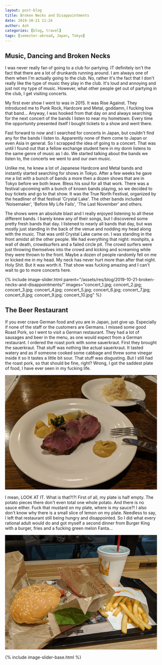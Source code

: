 ```yaml
---
layout: post-blog
title: Broken Necks and Disappointments
date: 2019-10-21 11:24
author: Ash
categories: [blog, travel]
tags: [semester-abroad, Japan, Tokyo]
---
```


<!-- more -->

## Music, Dancing and Broken Necks

I was never really fan of going to a club for partying. IT definitely isn't the fact that there are a lot of drunkards running around. I am always one of them when I'm actually going to the club. No, rather it's the fact that I don't really like the type of music they play in the club. It's loud and annoying and just not my type of music. However, what other people get out of partying in the club, I get visiting concerts.

My first ever show I went to was in 2015. It was Rise Against. They introduced me to Punk Rock, Hardcore and Metal, goddamn, I fucking love that band... Anyway, I was hooked from that day on and always searching for the next concert of the bands I listen to near my hometown. Every time the opportunity presented itself I bought tickets to a show and went there.

Fast forward to now and I searched for concerts in Japan, but couldn't find any for the bands I listen to. Apparently none of them come to Japan or even Asia in general. So I scrapped the idea of going to a concert. That was until I found out that a fellow exchange student here in my dorm listens to the same genre of music as I do. We started talking about the bands we listen to, the concerts we went to and our own music.

Unlike me, he knew a lot of Japanese Hardcore and Metal bands and instantly started searching for shows in Tokyo. After a few weeks he gave me a list with a bunch of bands a more then a dozen shows that are in Tokyo before we both leave. Bless his soul for all that work. There was a festival upcoming with a bunch of known bands playing, so we decided to buy tickets and go to that show. It was the True North Festival, organized by the headliner of that festival 'Crystal Lake'. The other bands included 'Noisemaker', 'Before My Life Fails', 'The Last November' and others.

The shows were an absolute blast and I really enjoyed listening to all these different bands. I barely knew any of their songs, but I discovered some pretty fresh bands that day. I listened to nearly all bands that day, but was mostly just standing in the back of the venue and nodding my head along with the music. That was until Crystal Lake came on. I was standing in the front amidst all the other people. We had everything that night: moshpits, a wall of death, crowdsurfers and a failed circle pit. The crowd surfers were just throwing themselves into the crowd and kicking and screaming while they were thrown to the front. Maybe a dozen of people randomly fell on me or kicked me in my head. My neck has never hurt more than after that night. Holy Shit. But it was worth it. That show was fucking amazing and I can't wait to go to more concerts here.

{% include image-slider.html parent="/assets/res/blog/2019-10-21-broken-necks-and-disappointments/" images="concert_1.jpg; concert_2.jpg; concert_3.jpg; concert_4.jpg; concert_5.jpg; concert_6.jpg; concert_7.jpg; concert_8.jpg; concert_9.jpg; concert_10.jpg" %}

## The Beer Restaurant

If you ever crave German food and you are in Japan, just give up. Especially if none of the staff or the customers are Germans. I missed some good Roast Pork, so I went to visit a German restaurant. They had a lot of sausages and beer in the menu, as one would expect from a German restaurant. I ordered the roast pork with some sauerkraut. First they brought the sauerkraut. That stuff was nothing like actual sauerkraut. It tasted watery and as if someone cooked some cabbage and threw some vinegar inside it so it tastes a little bit sour. That stuff was disgusting. But I still had the roast pork, so that should be fine, right? Wrong, I got the saddest plate of food, I have ever seen in my fucking life.

![shitty-food](/assets/res/blog/2019-10-21-broken-necks-and-disappointments/sadness.jpg)

I mean, LOOK AT IT. What is that?!?! First of all, my plate is half empty. The potato pieces there don't even total one whole potato. And there is no sauce either. Fuck that mustard on my plate, where is my sauce?! I also don't know why there is a small slice of lemon on my plate. Needless to say, I left that restaurant still being hungry and disappointed. So I did what every rational adult would do and got myself a second dinner from Burger King with a burger, fries and a fucking green melon Fanta...

![burger-king-food](/assets/res/blog/2019-10-21-broken-necks-and-disappointments/burger-king.jpg)

{% include image-slider-base.html %}
